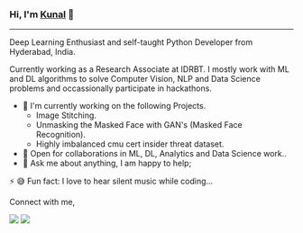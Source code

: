 ### Hi, I'm [Kunal](https://www.linkedin.com/in/kunal-burgul/) 👋
---

Deep Learning Enthusiast and self-taught Python Developer from Hyderabad, India. 

Currently working as a Research Associate at IDRBT. I mostly work with ML and DL algorithms to solve Computer Vision, NLP and Data Science problems and 
occassionally participate in hackathons.

- 🔭 I'm currently working on the following Projects.
  - Image Stitching.
  - Unmasking the Masked Face with GAN's (Masked Face Recognition).
  - Highly imbalanced cmu cert insider threat dataset.
- 🤝 Open for collaborations in ML, DL, Analytics and Data Science work..
- 💬 Ask me about anything, I am happy to help;

⚡  😅  Fun fact: I love to hear silent music while coding...

Connect with me,

[<img src="https://img.shields.io/badge/linkedin-%230077B5.svg?&style=for-the-badge&logo=linkedin&logoColor=white" />](https://www.linkedin.com/in/kunal-burgul/)
[<img src="https://img.shields.io/badge/twitter-%231DA1F2.svg?&style=for-the-badge&logo=twitter&logoColor=white" />](https://twitter.com/Kunalburgul) 


<!--
**kunalburgul/kunalburgul** is a ✨ _special_ ✨ repository because its `README.md` (this file) appears on your GitHub profile.

Here are some ideas to get you started:

- 🔭 I’m currently working on ...
- 🌱 I’m currently learning ...
- 👯 I’m looking to collaborate on ...
- 🤔 I’m looking for help with ...
- 💬 Ask me about ...
- 📫 How to reach me: ...
- 😄 Pronouns: ...
- ⚡ Fun fact: ...
-->
